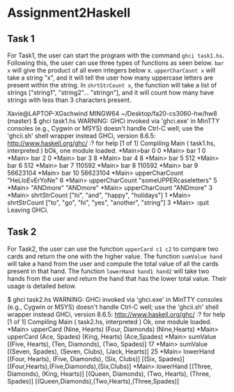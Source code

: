 # Assignment2Haskell

Task 1
--------


For Task1, the user can start the program with the command `ghci task1.hs`. Following this, the user can use three types of functions as seen below. `bar x` will give the product of all even integers below x. `upperCharCount x` will take a string "x", and it will tell the user how many uppercase letters are present within the string. In `shrtStrCount x`, the function will take a list of strings ["string1", "string2"... "stringn"], and it will count how many have strings with less than 3 characters present.



Xavie@LAPTOP-XGschwind MINGW64 ~/Desktop/fa20-cs3060-hw/hw8 (master)
$ ghci task1.hs
WARNING: GHCi invoked via 'ghci.exe' in MinTTY consoles (e.g., Cygwin or MSYS)
         doesn't handle Ctrl-C well; use the 'ghcii.sh' shell wrapper instead
GHCi, version 8.6.5: http://www.haskell.org/ghc/  :? for help
[1 of 1] Compiling Main             ( task1.hs, interpreted )
bOk, one module loaded.
*Main>bar 0
0
*Main> bar 1
0
*Main> bar 2
0
*Main> bar 3
8
*Main> bar 4
8
*Main> bar 5
512
*Main> bar 6
512
*Main> bar 7
110592
*Main> bar 8
110592
*Main> bar 9
56623104
*Main> bar 10
56623104
*Main> upperCharCount "HeLloEvErYoNe"
6
*Main> upperCharCount "someUPPERcaseletters"
5
*Main> "ANDmore"
"ANDmore"
*Main> upperCharCount "ANDmore"
3
*Main> shrtStrCount ["hi", "and", "happy", "holidays"]
1
*Main> shrtStrCount ["to", "go", "hi", "yes", "another", "string"]
3
*Main> :quit
Leaving GHCi.


Task 2
---------


For Task2, the user can use the function `upperCard c1 c2` to compare two cards and return the one with the higher value. The function `sumValue hand` will take a hand from the user and compute the total value of all the cards present in that hand. The function `lowerHand hand1 hand2` will take two hands from the user and return the hand that has the lower total value. Their usage is detailed below.



$ ghci task2.hs
WARNING: GHCi invoked via 'ghci.exe' in MinTTY consoles (e.g., Cygwin or MSYS)
         doesn't handle Ctrl-C well; use the 'ghcii.sh' shell wrapper instead
GHCi, version 8.6.5: http://www.haskell.org/ghc/  :? for help
[1 of 1] Compiling Main             ( task2.hs, interpreted )
Ok, one module loaded.
*Main> upperCard (Nine, Hearts) (Four, Diamonds)
(Nine,Hearts)
*Main> upperCard (Ace, Spades) (King, Hearts)
(Ace,Spades)
*Main> sumValue [(Five, Hearts), (Ten, Diamonds), (Two, Spades)]
17
*Main> sumValue [(Seven, Spades), (Seven, Clubs), (Jack, Hearts)]
25
*Main> lowerHand [(Four, Hearts), (Five, Diamonds), (Six, Clubs)] [(Six, Spades)]
[(Four,Hearts),(Five,Diamonds),(Six,Clubs)]
*Main> lowerHand [(Three, Diamonds), (King, Hearts)] [(Queen, Diamonds), (Two, Hearts), (Three, Spades)]
[(Queen,Diamonds),(Two,Hearts),(Three,Spades)]

